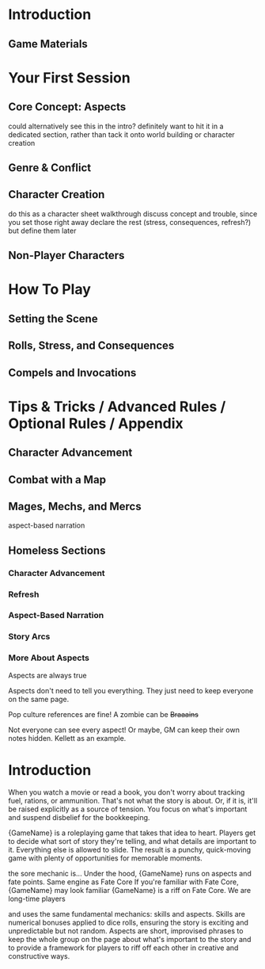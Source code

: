---
---

# Introduction

## Game Materials

# Your First Session

## Core Concept: Aspects

could alternatively see this in the intro?
definitely want to hit it in a dedicated section, rather than tack it onto world building or character creation

## Genre & Conflict

## Character Creation

do this as a character sheet walkthrough
discuss concept and trouble, since you set those right away
declare the rest (stress, consequences, refresh?) but define them later

## Non-Player Characters

# How To Play

## Setting the Scene

## Rolls, Stress, and Consequences

## Compels and Invocations

# Tips & Tricks / Advanced Rules / Optional Rules / Appendix

## Character Advancement

## Combat with a Map

## Mages, Mechs, and Mercs

aspect-based narration
















## Homeless Sections

### Character Advancement

### Refresh

### Aspect-Based Narration

### Story Arcs

### More About Aspects

Aspects are always true

Aspects don't need to tell you everything. They just need to keep everyone on the same page.

Pop culture references are fine! A zombie can be ~~Braaains~~

Not everyone can see every aspect! Or maybe, GM can keep their own notes hidden. Kellett as an example.




# Introduction

When you watch a movie or read a book, you don't worry about tracking fuel, rations, or ammunition.
That's not what the story is about.
Or, if it is, it'll be raised explicitly as a source of tension.
You focus on what's important and suspend disbelief for the bookkeeping.

{GameName} is a roleplaying game that takes that idea to heart.
Players get to decide what sort of story they're telling, and what details are important to it.
Everything else is allowed to slide.
The result is a punchy, quick-moving game with plenty of opportunities for memorable moments.

the sore mechanic is...
Under the hood, {GameName} runs on aspects and fate points. Same engine as Fate Core
If you're familiar with Fate Core, {GameName} may look familiar
{GameName} is a riff on Fate Core. We are long-time players




 and uses the same fundamental mechanics: skills and aspects. Skills
are numerical bonuses applied to dice rolls, ensuring the story is exciting
and unpredictable but not random. Aspects are short, improvised phrases to
keep the whole group on the page about what's important to the story and to
provide a framework for players to riff off each other in creative and
constructive ways.

[fate_core]: https://www.evilhat.com/home/fate-core/
[fae]: https://www.evilhat.com/home/fae/
